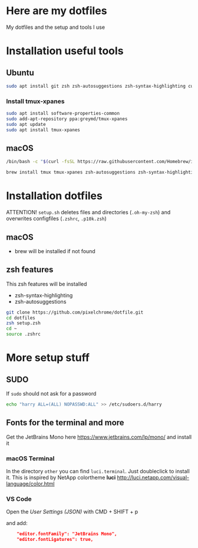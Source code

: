 # Here are my dotfiles

My dotfiles and the setup and tools I use

# Installation useful tools

## Ubuntu

```sh
sudo apt install git zsh zsh-autosuggestions zsh-syntax-highlighting curl apt-transport-https ca-certificates gnupg lsb-release tmux
```

### Install tmux-xpanes

```sh
sudo apt install software-properties-common
sudo add-apt-repository ppa:greymd/tmux-xpanes
sudo apt update
sudo apt install tmux-xpanes
```

## macOS

```sh
/bin/bash -c "$(curl -fsSL https://raw.githubusercontent.com/Homebrew/install/HEAD/install.sh)"
```

```sh
brew install tmux tmux-xpanes zsh-autosuggestions zsh-syntax-highlighting
```

# Installation dotfiles

ATTENTION! `setup.sh` deletes files and directories (`.oh-my-zsh`) and overwrites configfiles (`.zshrc`, `.p10k.zsh`)

## macOS

* brew will be installed if not found

## zsh features

This zsh features will be installed

* zsh-syntax-highlighting
* zsh-autosuggestions

```sh
git clone https://github.com/pixelchrome/dotfile.git
cd dotfiles
zsh setup.zsh
cd ~
source .zshrc
```

# More setup stuff

## SUDO

If `sudo` should not ask for a password 

```sh
echo "harry ALL=(ALL) NOPASSWD:ALL" >> /etc/sudoers.d/harry
```

## Fonts for the terminal and more

Get the JetBrains Mono here https://www.jetbrains.com/lp/mono/ and install it

### macOS Terminal

In the directory `other` you can find `luci.terminal`. Just doubleclick to install it. This is inspired by NetApp colortheme **luci** http://luci.netapp.com/visual-language/color.html

### VS Code

Open the *User Settings (JSON)* with CMD + SHIFT + p

and add:

```json
    "editor.fontFamily": "JetBrains Mono",
    "editor.fontLigatures": true,
```